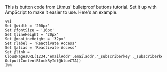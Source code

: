 This is button code from Litmus' bulletproof buttons tutorial. Set it up with AmpScript to make it easier to use. Here's an example.
```
%%[ 
Set @width = '200px' 
Set @fontSize = '16px'
Set @lineHeight = '20px'
Set @msoLineHeight = '32px'
Set @label = 'Reactivate Access'
Set @alias = 'Reactivate Access'
Set @link = CloudPagesURL(1234,'emailAddr',emailaddr,'_subscriberkey',_subscriberkey,'subscriberid',subscriberid,'jobid',jobid,'MemberID',MemberID,'listid',listid,'_JobSubscriberBatchID',_JobSubscriberBatchID,'joburlid',joburlid,'FirstName',FirstName,'language',Language) 
Output(ContentBlockById(@blueCTA))
]%%
```
